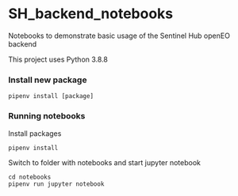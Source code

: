 # SH_backend_notebooks
Notebooks to demonstrate basic usage of the Sentinel Hub openEO backend

This project uses Python 3.8.8

### Install new package

```
pipenv install [package]
```

### Running notebooks

Install packages

```
pipenv install
```

Switch to folder with notebooks and start jupyter notebook
```
cd notebooks
pipenv run jupyter notebook
```